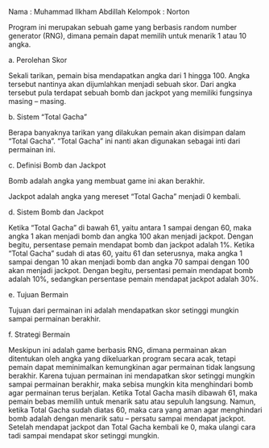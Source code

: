Nama : Muhammad Ilkham Abdillah Kelompok : Norton

Program ini merupakan sebuah game yang berbasis random number generator (RNG), dimana pemain dapat memilih untuk menarik 1 atau 10 angka.

a. Perolehan Skor

Sekali tarikan, pemain bisa mendapatkan angka dari 1 hingga 100. Angka tersebut nantinya akan dijumlahkan menjadi sebuah skor. Dari angka tersebut pula terdapat sebuah bomb dan jackpot yang memiliki fungsinya masing – masing.

b. Sistem “Total Gacha”

Berapa banyaknya tarikan yang dilakukan pemain akan disimpan dalam “Total Gacha”. “Total Gacha” ini nanti akan digunakan sebagai inti dari permainan ini.

c. Definisi Bomb dan Jackpot

Bomb adalah angka yang membuat game ini akan berakhir.

Jackpot adalah angka yang mereset “Total Gacha” menjadi 0 kembali.

d. Sistem Bomb dan Jackpot

Ketika “Total Gacha” di bawah 61, yaitu antara 1 sampai dengan 60, maka angka 1 akan menjadi bomb dan angka 100 akan menjadi jackpot. Dengan begitu, persentase pemain mendapat bomb dan jackpot adalah 1%. Ketika “Total Gacha” sudah di atas 60, yaitu 61 dan seterusnya, maka angka 1 sampai dengan 10 akan menjadi bomb dan angka 70 sampai dengan 100 akan menjadi jackpot. Dengan begitu, persentasi pemain mendapat bomb adalah 10%, sedangkan persentase pemain mendapat jackpot adalah 30%.

e. Tujuan Bermain

Tujuan dari permainan ini adalah mendapatkan skor setinggi mungkin sampai permainan berakhir.

f. Strategi Bermain

Meskipun ini adalah game berbasis RNG, dimana permainan akan ditentukan oleh angka yang dikeluarkan program secara acak, tetapi pemain dapat meminimalkan kemungkinan agar permainan tidak langsung berakhir. Karena tujuan permainan ini mendapatkan skor setinggi mungkin sampai permainan berakhir, maka sebisa mungkin kita menghindari bomb agar permainan terus berjalan. Ketika Total Gacha masih dibawah 61, maka pemain bebas memilih untuk menarik satu atau sepuluh langsung. Namun, ketika Total Gacha sudah diatas 60, maka cara yang aman agar menghindari bomb adalah dengan menarik satu – persatu sampai mendapat jackpot. Setelah mendapat jackpot dan Total Gacha kembali ke 0, maka ulangi cara tadi sampai mendapat skor setinggi mungkin.
